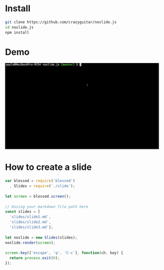 # Install

```bash
git clone https://github.com/crazyguitar/noslide.js
cd noslide.js
npm install
```

# Demo

![](images/demo.gif)


# How to create a slide

```js
var blessed = require('blessed')
  , Slides = require('./slide');

let screen = blessed.screen();

// Assing your markdown file path here
const slides = [
  'slides/slide1.md',
  'slides/slide2.md',
  'slides/slide3.md'];

let noslide = new Slides(slides);
noslide.render(screen);

screen.key(['escape', 'q', 'C-c'], function(ch, key) {
  return process.exit(0);
});
```
